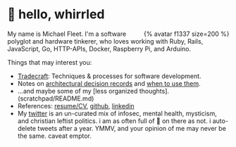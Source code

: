 # 👋 hello, whirrled

<div style="float: right;">{% avatar f1337 size=200 %}</div>

My name is Michael Fleet. I'm a software polyglot and hardware tinkerer, who loves working with Ruby, Rails, JavaScript, Go, HTTP-APIs, Docker, Raspberry Pi, and Arduino.

Things that may interest you:

- [Tradecraft](tradecraft/README.md): Techniques & processes for software development.
- Notes on [architectural decision records](tradecraft/architectural-decision-records.md) and [when to use them](tradecraft/flowchart.md).
- …and maybe some of my [less organized thoughts].(scratchpad/README.md)
- References: [resume/CV](cv/), [github](https://github.com/f1337), [linkedin](https://linkedin.com/in/f1337)
- My [twitter](https://twitter.com/mrf1337) is an un-curated mix of infosec, mental health, mysticism, and christian leftist politics. i am as often full of 💩 on there as not. i auto-delete tweets after a year. YMMV, and your opinion of me may never be the same. caveat emptor.

<!--stackedit_data:
eyJoaXN0b3J5IjpbMTQ5MjAyMTUwNywtMTQzNDMwNjc2MywxOD
kwMTQ0MTQ4LDEyMzUyMzM1MzIsOTMwMjkxMzI3LC0xODIxMDYz
MzMsNjA1ODQ2ODMxLC05MTU4Mzc2MjksLTI1NzAyNjcyNCwtMT
kxOTg2MDEzNiwyNDI2NTg4OTRdfQ==
-->
